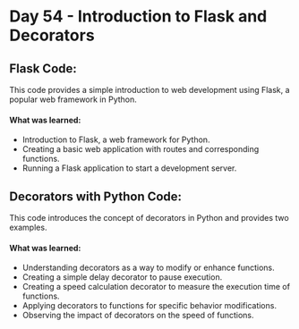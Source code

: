 # Day 54 - Introduction to Flask and Decorators

## Flask Code:

This code provides a simple introduction to web development using Flask, a popular web framework in Python.

#### What was learned:

- Introduction to Flask, a web framework for Python.
- Creating a basic web application with routes and corresponding functions.
- Running a Flask application to start a development server.

## Decorators with Python Code:

This code introduces the concept of decorators in Python and provides two examples.

#### What was learned:

- Understanding decorators as a way to modify or enhance functions.
- Creating a simple delay decorator to pause execution.
- Creating a speed calculation decorator to measure the execution time of functions.
- Applying decorators to functions for specific behavior modifications.
- Observing the impact of decorators on the speed of functions.